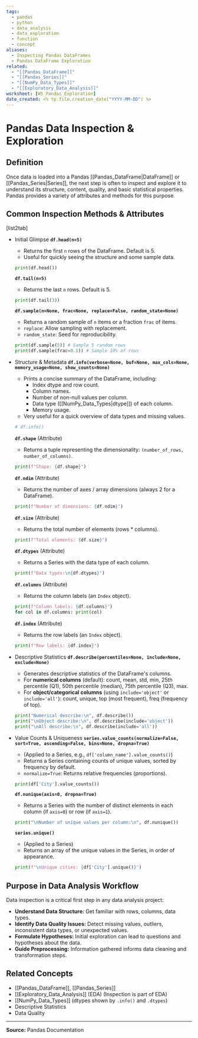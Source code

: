 ```yaml
---
tags:
  - pandas
  - python
  - data_analysis
  - data_exploration
  - function
  - concept
aliases:
  - Inspecting Pandas DataFrames
  - Pandas DataFrame Exploration
related:
  - "[[Pandas_DataFrame]]"
  - "[[Pandas_Series]]"
  - "[[NumPy_Data_Types]]"
  - "[[Exploratory_Data_Analysis]]"
worksheet: [WS_Pandas_Exploration]
date_created: <% tp.file.creation_date("YYYY-MM-DD") %>
---
```

# Pandas Data Inspection & Exploration

## Definition

Once data is loaded into a Pandas [[Pandas_DataFrame|DataFrame]] or [[Pandas_Series|Series]], the next step is often to inspect and explore it to understand its structure, content, quality, and basic statistical properties. Pandas provides a variety of attributes and methods for this purpose.

## Common Inspection Methods & Attributes

[list2tab]

- Initial Glimpse
	**`df.head(n=5)`**
	- Returns the first `n` rows of the DataFrame. Default is 5.
	- Useful for quickly seeing the structure and some sample data.
	```python
	print(df.head())
	```

	**`df.tail(n=5)`**
	- Returns the last `n` rows. Default is 5.
	```python
	print(df.tail(3))
	```

	**`df.sample(n=None, frac=None, replace=False, random_state=None)`**
	- Returns a random sample of `n` items or a fraction `frac` of items.
	- `replace`: Allow sampling with replacement.
	- `random_state`: Seed for reproducibility.
	```python
	print(df.sample(5)) # Sample 5 random rows
	print(df.sample(frac=0.1)) # Sample 10% of rows
	```
- Structure & Metadata
	**`df.info(verbose=None, buf=None, max_cols=None, memory_usage=None, show_counts=None)`**
	- Prints a concise summary of the DataFrame, including:
		- Index dtype and row count.
		- Column names.
		- Number of non-null values per column.
		- Data type ([[NumPy_Data_Types|dtype]]) of each column.
		- Memory usage.
	- Very useful for a quick overview of data types and missing values.
	```python
	# df.info()
	```

	**`df.shape`** (Attribute)
	- Returns a tuple representing the dimensionality: `(number_of_rows, number_of_columns)`.
	```python
	print(f"Shape: {df.shape}")
	```

	**`df.ndim`** (Attribute)
	- Returns the number of axes / array dimensions (always 2 for a DataFrame).
	```python
	print(f"Number of dimensions: {df.ndim}")
	```

	**`df.size`** (Attribute)
	- Returns the total number of elements (rows * columns).
	```python
	print(f"Total elements: {df.size}")
	```

	**`df.dtypes`** (Attribute)
	- Returns a Series with the data type of each column.
	```python
	print(f"Data types:\n{df.dtypes}")
	```

	**`df.columns`** (Attribute)
	- Returns the column labels (an `Index` object).
	```python
	print(f"Column labels: {df.columns}")
	for col in df.columns: print(col)
	```

	**`df.index`** (Attribute)
	- Returns the row labels (an `Index` object).
	```python
	print(f"Row labels: {df.index}")
	```
- Descriptive Statistics
	**`df.describe(percentiles=None, include=None, exclude=None)`**
	- Generates descriptive statistics of the DataFrame's columns.
	- For **numerical columns** (default): count, mean, std, min, 25th percentile (Q1), 50th percentile (median), 75th percentile (Q3), max.
	- For **object/categorical columns** (using `include='object'` or `include='all'`): count, unique, top (most frequent), freq (frequency of top).
	```python
	print("Numerical describe:\n", df.describe())
	print("\nObject describe:\n", df.describe(include='object'))
	print("\nAll describe:\n", df.describe(include='all'))
	```
- Value Counts & Uniqueness
	**`series.value_counts(normalize=False, sort=True, ascending=False, bins=None, dropna=True)`**
	- (Applied to a Series, e.g., `df['column_name'].value_counts()`)
	- Returns a Series containing counts of unique values, sorted by frequency by default.
	- `normalize=True`: Returns relative frequencies (proportions).
	```python
	print(df['City'].value_counts())
	```

	**`df.nunique(axis=0, dropna=True)`**
	- Returns a Series with the number of distinct elements in each column (if `axis=0`) or row (if `axis=1`).
	```python
	print("\nNumber of unique values per column:\n", df.nunique())
	```

	**`series.unique()`**
	- (Applied to a Series)
	- Returns an array of the unique values in the Series, in order of appearance.
	```python
	print(f"\nUnique cities: {df['City'].unique()}")
	```

## Purpose in Data Analysis Workflow

Data inspection is a critical first step in any data analysis project:
- **Understand Data Structure:** Get familiar with rows, columns, data types.
- **Identify Data Quality Issues:** Detect missing values, outliers, inconsistent data types, or unexpected values.
- **Formulate Hypotheses:** Initial exploration can lead to questions and hypotheses about the data.
- **Guide Preprocessing:** Information gathered informs data cleaning and transformation steps.

## Related Concepts
- [[Pandas_DataFrame]], [[Pandas_Series]]
- [[Exploratory_Data_Analysis]] (EDA) (Inspection is part of EDA)
- [[NumPy_Data_Types]] (dtypes shown by `.info()` and `.dtypes`)
- Descriptive Statistics
- Data Quality

---
**Source:** Pandas Documentation